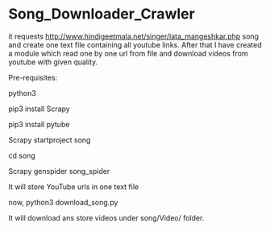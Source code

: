 # Song_Downloader_Crawler
it requests http://www.hindigeetmala.net/singer/lata_mangeshkar.php song and create one text file containing all youtube links. 
After that I have created a module which read one by one url from file and download videos from youtube with given quality.

Pre-requisites: 

python3 

pip3 install Scrapy 

pip3 install pytube

Scrapy startproject song 

cd song 

Scrapy genspider song_spider

It will store YouTube urls in one text file

now, python3 download_song.py

It will download ans store videos under song/Video/ folder.
